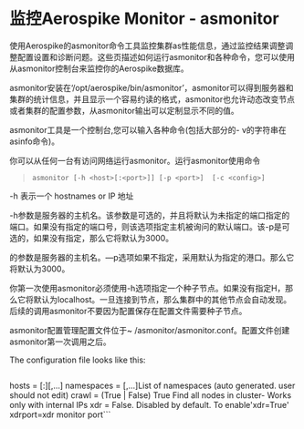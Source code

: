 # 监控Aerospike Monitor - asmonitor

使用Aerospike的asmonitor命令工具监控集群as性能信息，通过监控结果调整调整配置设置和诊断问题。这些页描述如何运行asmonitor和各种命令，您可以使用从asmonitor控制台来监控你的Aerospike数据库。

asmonitor安装在‘/opt/aerospike/bin/asmonitor’，asmonitor可以得到服务器和集群的统计信息，并且显示一个容易约读的格式，asmonitor也允许动态改变节点或者集群的配置参数，从asmonitor输出可以定制显示不同的值。


asmonitor工具是一个控制台,您可以输入各种命令(包括大部分的- v的字符串在asinfo命令)。



你可以从任何一台有访问网络运行asmonitor。运行asmonitor使用命令

>```asmonitor [-h <host>[:<port>]] [-p <port>]  [-c <config>]```


-h 表示一个 hostnames or IP 地址 

-h参数是服务器的主机名。该参数是可选的，并且将默认为未指定的端口指定的端口。如果没有指定的端口号，则该选项指定主机被询问的默认端口。该-p是可选的，如果没有指定，那么它将默认为3000。


的参数是服务器的主机名。—p选项如果不指定，采用默认为指定的港口。那么它将默认为3000。


你第一次使用asmonitor必须使用-h选项指定一个种子节点。如果没有指定H，那么它将默认为localhost。一旦连接到节点，那么集群中的其他节点会自动发现。后续的调用asmonitor不要因为配置保存在配置文件需要种子节点。


asmonitor配置管理配置文件位于~ /asmonitor/asmonitor.conf。配置文件创建asmonitor第一次调用之后。


The configuration file looks like this:

>```[main]
  hosts = <host>[:<port>][,...]
  namespaces = <namespace>[,...]List of namespaces (auto generated. user should not edit)
  crawl = (True | False) True Find all nodes in cluster- Works only with internal IPs
  xdr = False. Disabled by default. To enable'xdr=True'
  xdrport=xdr monitor port```